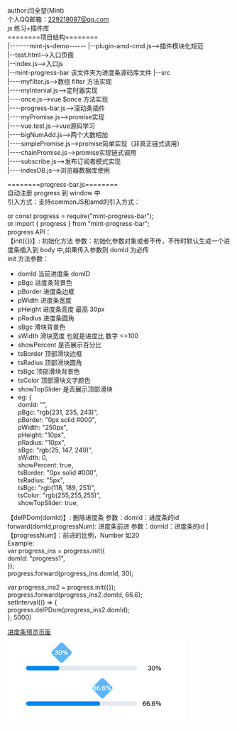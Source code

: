 author:闫全堃(Mint)  
个人QQ邮箱：229218087@qq.com  
js 练习+插件库  
========项目结构========  
|-------mint-js-demo------ 
|--plugin-amd-cmd.js-->插件模块化规范  
|--test.html-->入口页面  
|--index.js-->入口js    
|--mint-progress-bar  该文件夹为进度条源码库文件
|--src  
|----myfilter.js-->数组 filter 方法实现  
|----myInterval.js-->定时器实现  
|----once.js-->vue $once 方法实现  
|----progress-bar.js-->滚动条插件  
|----myPromise.js-->promise实现  
|----vue.test.js-->vue源码学习  
|----bigNumAdd.js-->两个大数相加  
|----simplePromise.js-->promise简单实现（非真正链式调用）  
|----chainPromise.js-->promise实现链式调用      
|----subscribe.js-->发布订阅者模式实现  
|----indexDB.js-->浏览器数据库使用    
  
========progress-bar.js========  
自动注册 progress 到 window 中   
引入方式：支持commonJS和amd的引入方式：  
<script src="progress-bar.js"></script>  
or  const progress = require("mint-progress-bar");  
or  import { progress } from "mint-progress-bar";  
progress API：  
【init({})】: 初始化方法 参数：初始化参数对象或者不传，不传时默认生成一个进度条插入到 body 中,如果传入参数则 domId 为必传  
init 方法参数：  
- domId 当前进度条 domID  
- pBgc 进度条背景色  
- pBorder 进度条边框  
- pWidth 进度条宽度  
- pHeight 进度条高度 最高 30px  
- pRadius 进度条圆角  
- sBgc 滑块背景色  
- sWidth 滑块宽度 也就是进度比 数字 <=100  
- showPercent 是否展示百分比  
- tsBorder 顶部滑块边框  
- tsRadius 顶部滑块圆角  
- tsBgc 顶部滑块背景色  
- tsColor 顶部滑块文字颜色  
- showTopSlider 是否展示顶部滑块  
- eg: {  
  domId: "",  
  pBgc: "rgb(231, 235, 243)",  
  pBorder: "0px solid #000",  
  pWidth: "250px",  
  pHeight: "10px",  
  pRadius: "10px",  
  sBgc: "rgb(25, 147, 249)",  
  sWidth: 0,  
  showPercent: true,  
  tsBorder: "0px solid #000",  
  tsRadius: "5px",  
  tsBgc: "rgb(118, 189, 251)",  
  tsColor: "rgb(255,255,255)",  
  showTopSlider: true,  

【delPDom(domId)】: 删除进度条 参数：domId：进度条的id forward(domId,progressNum): 进度条前进 参数：domId：进度条的id | 【progressNum】：前进的比例，Number 如20   
Example:  
var progress_ins = progress.init({  
  domId: "progress1",  
});  
progress.forward(progress_ins.domId, 30);  
  
var progress_ins2 = progress.init({});  
progress.forward(progress_ins2.domId, 66.6);  
setInterval(() => {  
    progress.delPDom(progress_ins2.domId);  
}, 5000)  

[进度条预览页面](http://39.97.119.181/mint-js-demo/test.html)  
![进度条图片示例：](./imgs/进度条.png)